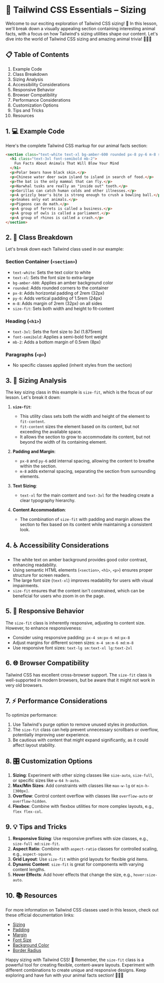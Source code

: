 # 📏 Tailwind CSS Essentials – Sizing

Welcome to our exciting exploration of Tailwind CSS sizing! 🚀 In this lesson, we'll break down a visually appealing section containing interesting animal facts, with a focus on how Tailwind's sizing utilities shape our content. Let's dive into the world of Tailwind CSS sizing and amazing animal trivia! 🐘🦒🦋

## 📋 Table of Contents

1. Example Code
2. Class Breakdown
3. Sizing Analysis
4. Accessibility Considerations
5. Responsive Behavior
6. Browser Compatibility
7. Performance Considerations
8. Customization Options
9. Tips and Tricks
10. Resources

## 1. 💻 Example Code

Here's the complete Tailwind CSS markup for our animal facts section:

```html
<section class="text-white text-xl bg-amber-600 rounded px-8 py-6 m-8 size-fit">
  <h1 class="text-3xl font-semibold mb-2">
    Fun Facts About Animals That Will Blow Your Mind
  </h1>
  <p>Polar bears have black skin.</p>
  <p>Chinese water deer swim island to island in search of food.</p>
  <p>The bat is the only mammal that can fly.</p>
  <p>Narwhal tusks are really an "inside out" tooth.</p>
  <p>Gorillas can catch human colds and other illnesses.</p>
  <p>A grizzly bear's bite is strong enough to crush a bowling ball.</p>
  <p>Snakes only eat animals.</p>
  <p>Pigeons can do math.</p>
  <p>A group of ferrets is called a business.</p>
  <p>A group of owls is called a parliament.</p>
  <p>A group of rhinos is called a crash.</p>
</section>
```

## 2. 🧩 Class Breakdown

Let's break down each Tailwind class used in our example:

### Section Container (`<section>`)

- `text-white`: Sets the text color to white
- `text-xl`: Sets the font size to extra-large
- `bg-amber-600`: Applies an amber background color
- `rounded`: Adds rounded corners to the container
- `px-8`: Adds horizontal padding of 2rem (32px)
- `py-6`: Adds vertical padding of 1.5rem (24px)
- `m-8`: Adds margin of 2rem (32px) on all sides
- `size-fit`: Sets both width and height to fit-content

### Heading (`<h1>`)

- `text-3xl`: Sets the font size to 3xl (1.875rem)
- `font-semibold`: Applies a semi-bold font weight
- `mb-2`: Adds a bottom margin of 0.5rem (8px)

### Paragraphs (`<p>`)

- No specific classes applied (inherit styles from the section)

## 3. 📐 Sizing Analysis

The key sizing class in this example is `size-fit`, which is the focus of our lesson. Let's break it down:

1. **`size-fit`**:

   - This utility class sets both the width and height of the element to `fit-content`.
   - `fit-content` sizes the element based on its content, but not exceeding the available space.
   - It allows the section to grow to accommodate its content, but not beyond the width of its containing element.

2. **Padding and Margin**:

   - `px-8` and `py-6` add internal spacing, allowing the content to breathe within the section.
   - `m-8` adds external spacing, separating the section from surrounding elements.

3. **Text Sizing**:

   - `text-xl` for the main content and `text-3xl` for the heading create a clear typography hierarchy.

4. **Content Accommodation**:
   - The combination of `size-fit` with padding and margin allows the section to flex based on its content while maintaining a consistent look.

## 4. ♿ Accessibility Considerations

- The white text on amber background provides good color contrast, enhancing readability.
- Using semantic HTML elements (`<section>`, `<h1>`, `<p>`) ensures proper structure for screen readers.
- The large font size (`text-xl`) improves readability for users with visual impairments.
- `size-fit` ensures that the content isn't constrained, which can be beneficial for users who zoom in on the page.

## 5. 📱 Responsive Behavior

The `size-fit` class is inherently responsive, adjusting to content size. However, to enhance responsiveness:

- Consider using responsive padding: `px-4 sm:px-6 md:px-8`
- Adjust margins for different screen sizes: `m-4 sm:m-6 md:m-8`
- Use responsive font sizes: `text-lg sm:text-xl lg:text-2xl`

## 6. 🌐 Browser Compatibility

Tailwind CSS has excellent cross-browser support. The `size-fit` class is well-supported in modern browsers, but be aware that it might not work in very old browsers.

## 7. ⚡ Performance Considerations

To optimize performance:

1. Use Tailwind's purge option to remove unused styles in production.
2. The `size-fit` class can help prevent unnecessary scrollbars or overflow, potentially improving user experience.
3. Be cautious with content that might expand significantly, as it could affect layout stability.

## 8. 🎛️ Customization Options

1. **Sizing**: Experiment with other sizing classes like `size-auto`, `size-full`, or specific sizes like `w-64 h-auto`.
2. **Max/Min Sizes**: Add constraints with classes like `max-w-lg` or `min-h-[300px]`.
3. **Overflow**: Control content overflow with classes like `overflow-auto` or `overflow-hidden`.
4. **Flexbox**: Combine with flexbox utilities for more complex layouts, e.g., `flex flex-col`.

## 9. 💡 Tips and Tricks

1. **Responsive Sizing**: Use responsive prefixes with size classes, e.g., `size-full md:size-fit`.
2. **Aspect Ratio**: Combine with `aspect-ratio` classes for controlled scaling, e.g., `aspect-square`.
3. **Grid Layout**: Use `size-fit` within grid layouts for flexible grid items.
4. **Dynamic Content**: `size-fit` is great for components with varying content lengths.
5. **Hover Effects**: Add hover effects that change the size, e.g., `hover:size-auto`.

## 10. 📚 Resources

For more information on Tailwind CSS classes used in this lesson, check out these official documentation links:

- [Sizing](https://tailwindcss.com/docs/width)
- [Padding](https://tailwindcss.com/docs/padding)
- [Margin](https://tailwindcss.com/docs/margin)
- [Font Size](https://tailwindcss.com/docs/font-size)
- [Background Color](https://tailwindcss.com/docs/background-color)
- [Border Radius](https://tailwindcss.com/docs/border-radius)

Happy sizing with Tailwind CSS! 🎉 Remember, the `size-fit` class is a powerful tool for creating flexible, content-aware layouts. Experiment with different combinations to create unique and responsive designs. Keep exploring and have fun with your animal facts section! 🦁🐧🦒
